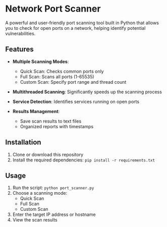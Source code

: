# Network Port Scanner

A powerful and user-friendly port scanning tool built in Python that allows you to check for open ports on a network, helping identify potential vulnerabilities.

## Features

- **Multiple Scanning Modes**:
  - Quick Scan: Checks common ports only
  - Full Scan: Scans all ports (1-65535)
  - Custom Scan: Specify port range and thread count

- **Multithreaded Scanning**: Significantly speeds up the scanning process

- **Service Detection**: Identifies services running on open ports

- **Results Management**:
  - Save scan results to text files
  - Organized reports with timestamps

## Installation

1. Clone or download this repository
2. Install the required dependencies: `pip install -r requirements.txt`

## Usage

1. Run the script: `python port_scanner.py`
2. Choose a scanning mode:
   - Quick Scan
   - Full Scan
   - Custom Scan
3. Enter the target IP address or hostname
4. View the scan results
